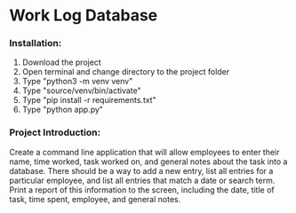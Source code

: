 # Work Log Database

### Installation:

1. Download the project
2. Open terminal and change directory to the project folder
3. Type "python3 -m venv venv"
4. Type "source/venv/bin/activate"
5. Type "pip install -r requirements.txt"
6. Type "python app.py"

### Project Introduction:

Create a command line application that will allow employees to enter their name, time worked, task worked on, and general notes about the task into a database. There should be a way to add a new entry, list all entries for a particular employee, and list all entries that match a date or search term. Print a report of this information to the screen, including the date, title of task, time spent, employee, and general notes.
